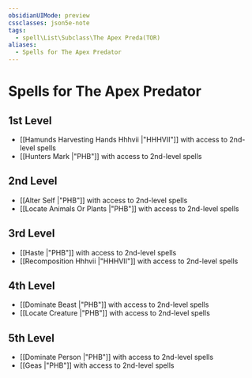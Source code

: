```yaml
---
obsidianUIMode: preview
cssclasses: json5e-note
tags:
  - spell\List\Subclass\The Apex Preda(TOR)
aliases:
  - Spells for The Apex Predator
---
```

# Spells for The Apex Predator

## 1st Level

- [[Hamunds Harvesting Hands Hhhvii \|"HHHVII"]] with access to 2nd-level spells
- [[Hunters Mark \|"PHB"]] with access to 2nd-level spells

## 2nd Level

- [[Alter Self \|"PHB"]] with access to 2nd-level spells
- [[Locate Animals Or Plants \|"PHB"]] with access to 2nd-level spells

## 3rd Level

- [[Haste \|"PHB"]] with access to 2nd-level spells
- [[Recomposition Hhhvii \|"HHHVII"]] with access to 2nd-level spells

## 4th Level

- [[Dominate Beast \|"PHB"]] with access to 2nd-level spells
- [[Locate Creature \|"PHB"]] with access to 2nd-level spells

## 5th Level

- [[Dominate Person \|"PHB"]] with access to 2nd-level spells
- [[Geas \|"PHB"]] with access to 2nd-level spells
